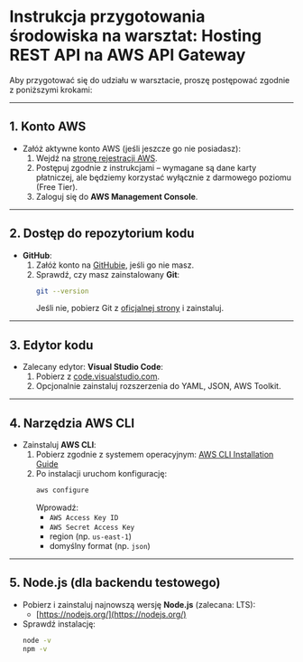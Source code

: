# Instrukcja przygotowania środowiska na warsztat: Hosting REST API na AWS API Gateway

Aby przygotować się do udziału w warsztacie, proszę postępować zgodnie z poniższymi krokami:

---

## 1. Konto AWS

- Załóż aktywne konto AWS (jeśli jeszcze go nie posiadasz):
  1. Wejdź na [stronę rejestracji AWS](https://aws.amazon.com/free/).
  2. Postępuj zgodnie z instrukcjami – wymagane są dane karty płatniczej, ale będziemy korzystać wyłącznie z darmowego poziomu (Free Tier).
  3. Zaloguj się do **AWS Management Console**.

---

## 2. Dostęp do repozytorium kodu

- **GitHub**:
  1. Załóż konto na [GitHubie](https://github.com/), jeśli go nie masz.
  2. Sprawdź, czy masz zainstalowany **Git**:
     ```bash
     git --version
     ```
     Jeśli nie, pobierz Git z [oficjalnej strony](https://git-scm.com/) i zainstaluj.

---

## 3. Edytor kodu

- Zalecany edytor: **Visual Studio Code**:
  1. Pobierz z [code.visualstudio.com](https://code.visualstudio.com/).
  2. Opcjonalnie zainstaluj rozszerzenia do YAML, JSON, AWS Toolkit.

---

## 4. Narzędzia AWS CLI

- Zainstaluj **AWS CLI**:
  1. Pobierz zgodnie z systemem operacyjnym: [AWS CLI Installation Guide](https://docs.aws.amazon.com/cli/latest/userguide/getting-started-install.html)
  2. Po instalacji uruchom konfigurację:
     ```bash
     aws configure
     ```
     Wprowadź:
     - `AWS Access Key ID`
     - `AWS Secret Access Key`
     - region (np. `us-east-1`)
     - domyślny format (np. `json`)

---

## 5. Node.js (dla backendu testowego)

- Pobierz i zainstaluj najnowszą wersję **Node.js** (zalecana: LTS):
  - [https://nodejs.org/](https://nodejs.org/)
- Sprawdź instalację:
  ```bash
  node -v
  npm -v

